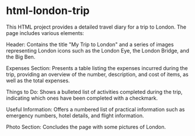 # html-london-trip

This HTML project provides a detailed travel diary for a trip to London. The page includes various elements:

Header: Contains the title "My Trip to London" and a series of images representing London icons such as the London Eye, the London Bridge, and the Big Ben.

Expenses Section: Presents a table listing the expenses incurred during the trip, providing an overview of the number, description, and cost of items, as well as the total expenses.

Things to Do: Shows a bulleted list of activities completed during the trip, indicating which ones have been completed with a checkmark.

Useful Information: Offers a numbered list of practical information such as emergency numbers, hotel details, and flight information.

Photo Section: Concludes the page with some pictures of London.
